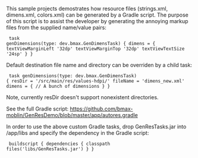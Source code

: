 This sample projects demostrates how resource files (strings.xml, dimens.xml, colors.xml) can be generated by a Gradle script. 
The purpose of this script is to assist the developer by generating the annoying markup files from the supplied name/value pairs:
<code><pre>
task genDimensions(type: dev.bmax.GenDimensTask) {
    dimens = {
        textViewMarginLeft '32dp'
        textViewMarginTop '32dp'
        textViewTextSize '24sp'
    }
}
</pre></code>

Default destination file name and directory can be overriden by a child task:
<code><pre>
task genDimensions(type: dev.bmax.GenDimensTask) {
    resDir = '/src/main/res/values-hdpi/'
    fileName = 'dimens_new.xml'
    dimens = {
        // A bunch of dimensions
    }
}
</pre></code>
Note, currently resDir doesn't support nonexistent directories.

See the full Gradle script: https://github.com/bmax-moblin/GenResDemo/blob/master/app/autores.gradle

In order to use the above custom Gradle tasks, drop GenResTasks.jar into /app/libs and specify the dependency 
in the Gradle script:
<code><pre>
buildscript {
    dependencies {
        classpath files('libs/GenResTasks.jar')
    }
}
</pre></code>

